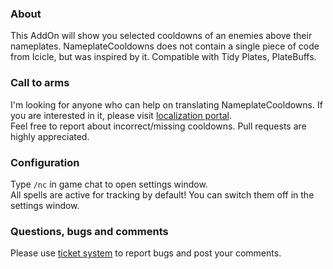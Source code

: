 ### About
This AddOn will show you selected cooldowns of an enemies above their nameplates. NameplateCooldowns does not contain a single piece of code from Icicle, but was inspired by it. 
Compatible with Tidy Plates, PlateBuffs.

### Call to arms
I'm looking for anyone who can help on translating NameplateCooldowns. If you are interested in it, please visit [localization portal](https://www.curseforge.com/wow/addons/nameplatecooldowns/localization).  
Feel free to report about incorrect/missing cooldowns. Pull requests are highly appreciated.  

### Configuration
Type `/nc` in game chat to open settings window.  
All spells are active for tracking by default! You can switch them off in the settings window.  

### Questions, bugs and comments
Please use [ticket system](https://github.com/casualshammy/NameplateCooldowns/issues) to report bugs and post your comments.  
